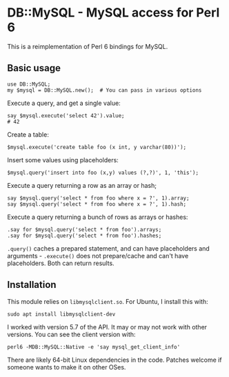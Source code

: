 DB::MySQL - MySQL access for Perl 6
===================================

This is a reimplementation of Perl 6 bindings for MySQL.

Basic usage
-----------

```perl6
use DB::MySQL;
my $mysql = DB::MySQL.new();  # You can pass in various options
```

Execute a query, and get a single value:
```perl6
say $mysql.execute('select 42').value;
# 42
```

Create a table:
```perl6
$mysql.execute('create table foo (x int, y varchar(80))');
```

Insert some values using placeholders:
```perl6
$mysql.query('insert into foo (x,y) values (?,?)', 1, 'this');
```

Execute a query returning a row as an array or hash;
```perl6
say $mysql.query('select * from foo where x = ?', 1).array;
say $mysql.query('select * from foo where x = ?', 1).hash;
```

Execute a query returning a bunch of rows as arrays or hashes:

```perl6
.say for $mysql.query('select * from foo').arrays;
.say for $mysql.query('select * from foo').hashes;
```

`.query()` caches a prepared statement, and can have placeholders and
arguments - `.execute()` does not prepare/cache and can't have
placeholders.  Both can return results.

Installation
------------

This module relies on `libmysqlclient.so`.  For Ubuntu, I install this
with:

```
sudo apt install libmysqlclient-dev
```

I worked with version 5.7 of the API.  It may or may not work with
other versions.  You can see the client version with:

```
perl6 -MDB::MySQL::Native -e 'say mysql_get_client_info'
```

There are likely 64-bit Linux dependencies in the code.  Patches
welcome if someone wants to make it on other OSes.
